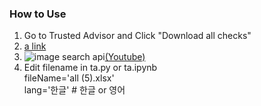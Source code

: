 ### How to Use
1. Go to Trusted Advisor and Click "Download all checks"
2. [a link](https://github.com/user/repo/parklikepark/Trusted_Advisor/pic/pic/ta1.png)
3. ![image search api](https://user-images.githubusercontent.com/110724391/184472398-c590b47c-e1f2-41f8-87e6-2a1f68e8850d.png)[(Youtube)](https://www.youtube.com/watch?v=3HIr0imLgxM)
4. Edit filename in ta.py or ta.ipynb<br>
   fileName='all (5).xlsx'<br>
   lang='한글' # 한글 or 영어

  
